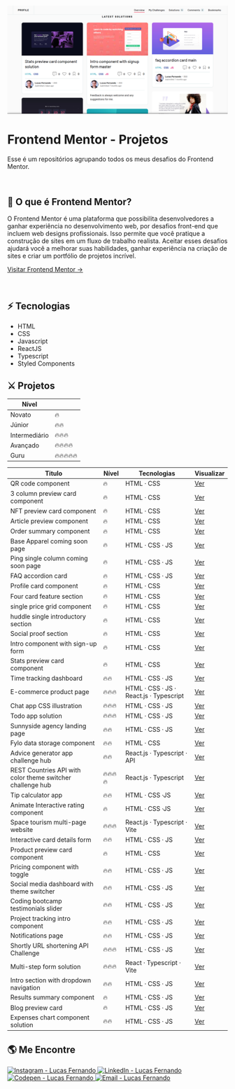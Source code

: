 <p align="center">
<img src="./docs/images/main.png" alt="screenshot do perfil de projetos no Frontendmentor">
</p>

# Frontend Mentor - Projetos

Esse é um repositórios agrupando todos os meus desafios do Frontend Mentor.

<br />

## 🍃 O que é Frontend Mentor?

O Frontend Mentor é uma plataforma que possibilita desenvolvedores a ganhar experiência
no desenvolvimento web, por desafios front-end que incluem web designs profissionais. Isso permite que você pratique a construção de sites em um fluxo de trabalho realista. Aceitar esses desafios ajudará você a melhorar suas habilidades, ganhar experiência na criação de sites e criar um portfólio de projetos incrível.

<a href="https://www.frontendmentor.io/" target="_blank">Visitar Frontend Mentor →</a>

<br />

## ⚡ Tecnologias

- HTML
- CSS
- Javascript
- ReactJS
- Typescript
- Styled Components

## ⚔️ Projetos

| Nível         |            |
| ------------- | ---------- |
| Novato        | 🔥         |
| Júnior        | 🔥🔥       |
| Intermediário | 🔥🔥🔥     |
| Avançado      | 🔥🔥🔥🔥   |
| Guru          | 🔥🔥🔥🔥🔥 |

| Titulo                                                     | Nível    | Tecnologias                             | Visualizar                                                                                                                        |
| ---------------------------------------------------------- | -------- | --------------------------------------- | --------------------------------------------------------------------------------------------------------------------------------- |
| QR code component                                          | 🔥       | HTML · CSS                              | <a href="https://lucasfernandodev.github.io/frontendmentor/challenges/qr-code-component-main/">Ver</a>                            |
| 3 column preview card component                            | 🔥       | HTML · CSS                              | <a href="https://lucasfernandodev.github.io/frontendmentor/challenges/3-column-preview-card-component-main/">Ver</a>              |
| NFT preview card component                                 | 🔥       | HTML · CSS                              | <a href="https://lucasfernandodev.github.io/frontendmentor/challenges/nft-preview-card-component-main">Ver</a>                    |
| Article preview component                                  | 🔥       | HTML · CSS                              | <a href="https://lucasfernandodev.github.io/frontendmentor/challenges/article-preview-component-master">Ver</a>                   |
| Order summary component                                    | 🔥       | HTML · CSS                              | <a href="https://lucasfernandodev.github.io/frontendmentor/challenges/order-summary-component-main">Ver</a>                       |
| Base Apparel coming soon page                              | 🔥       | HTML · CSS · JS                         | <a href="https://lucasfernandodev.github.io/frontendmentor/challenges/base-apparel">Ver</a>                                       |
| Ping single column coming soon page                        | 🔥       | HTML · CSS · JS                         | <a href="https://lucasfernandodev.github.io/frontendmentor/challenges/single-price-grid-component-master">Ver</a>                 |
| FAQ accordion card                                         | 🔥       | HTML · CSS · JS                         | <a href="https://lucasfernandodev.github.io/frontendmentor/challenges/faq-accordion-card">Ver</a>                                 |
| Profile card component                                     | 🔥       | HTML · CSS                              | <a href="https://lucasfernandodev.github.io/frontendmentor/challenges/profile-card">Ver</a>                                       |
| Four card feature section                                  | 🔥       | HTML · CSS                              | <a href="https://lucasfernandodev.github.io/frontendmentor/challenges/four-card-feature-section-master ">Ver</a>                  |
| single price grid component                                | 🔥       | HTML · CSS                              | <a href="https://lucasfernandodev.github.io/frontendmentor/challenges/single-price-grid-component-master">Ver</a>                 |
| huddle single introductory section                         | 🔥       | HTML · CSS                              | <a href="https://lucasfernandodev.github.io/frontendmentor/challenges/huddle-single-introductory-section">Ver</a>                 |
| Social proof section                                       | 🔥       | HTML · CSS                              | <a href="https://lucasfernandodev.github.io/frontendmentor/challenges/social-proof-section-master">Ver</a>                        |
| Intro component with sign-up form                          | 🔥       | HTML · CSS                              | <a href="https://lucasfernandodev.github.io/frontendmentor/challenges/intro-component-with-signup-form-master">Ver</a>            |
| Stats preview card component                               | 🔥       | HTML · CSS                              | <a href="https://lucasfernandodev.github.io/frontendmentor/challenges/stats-preview-card">Ver</a>                                 |
| Time tracking dashboard                                    | 🔥🔥     | HTML · CSS · JS                         | <a href="https://lucasfernandodev.github.io/frontendmentor/challenges/time-tracking-dashboard-main">Ver</a>                       |
| E-commerce product page                                    | 🔥🔥🔥   | HTML · CSS · JS · React.js · Typescript | <a href="https://sneakears.netlify.app">Ver</a>                                                                                   |
| Chat app CSS illustration                                  | 🔥🔥🔥   | HTML · CSS · JS                         | <a href="https://lucasfernandodev.github.io/frontendmentor/challenges/chat-app-css-illustration-master/">Ver</a>                  |
| Todo app solution                                          | 🔥🔥🔥   | HTML · CSS · JS                         | <a href="https://lucasfernandodev.github.io/frontendmentor/challenges/todo-app-main/">Ver</a>                                     |
| Sunnyside agency landing page                              | 🔥🔥     | HTML · CSS · JS                         | <a href="https://lucasfernandodev.github.io/frontendmentor/challenges/sunnyside-agency-landing-page-main/">Ver</a>                |
| Fylo data storage component                                | 🔥🔥     | HTML · CSS                              | <a href="https://lucasfernandodev.github.io/frontendmentor/challenges/fylo-data-storage-component-master">Ver</a>                 |
| Advice generator app challenge hub                         | 🔥🔥     | React.js · Typescript · API             | <a href="https://lucasfernandodev-adviceapi.netlify.app/">Ver</a>                                                                 |
| REST Countries API with color theme switcher challenge hub | 🔥🔥🔥🔥 | React.js · Typescript                   | <a href="https://frontendmentor-lucasfernandodev.vercel.app/">Ver</a>                                                             |
| Tip calculator app                                         | 🔥🔥     | HTML · CSS ·JS                          | <a href="https://lucasfernandodev.github.io/frontendmentor/challenges/tip-calculator-app-main/">Ver</a>                           |
| Animate Interactive rating component                       | 🔥       | HTML · CSS ·JS                          | <a href="https://lucasfernandodev.github.io/frontendmentor/challenges/interactive-rating-component-main/">Ver</a>                 |
| Space tourism multi-page website                           | 🔥🔥🔥   | React.js · Typescript · Vite            | <a href="https://lucasfernandodev.github.io/spacetravel/">Ver</a>                                                                 |
| Interactive card details form                              | 🔥🔥     | HTML · CSS · JS                         | <a href="https://lucasfernandodev.github.io/frontendmentor/challenges/interactive-card-details-form-main/">Ver</a>                |
| Product preview card component                             | 🔥       | HTML · CSS                              | <a href="https://lucasfernandodev.github.io/frontendmentor/challenges/product-preview-card-component-main/">Ver</a>               |
| Pricing component with toggle                              | 🔥🔥     | HTML · CSS · JS                         | <a href="https://lucasfernandodev.github.io/frontendmentor/challenges/pricing-component-with-toggle-master/">Ver</a>              |
| Social media dashboard with theme switcher                 | 🔥🔥     | HTML · CSS · JS                         | <a href="https://lucasfernandodev.github.io/frontendmentor/challenges/social-media-dashboard-with-theme-switcher-master/">Ver</a> |
| Coding bootcamp testimonials slider                        | 🔥🔥     | HTML · CSS · JS                         | <a href="https://lucasfernandodev.github.io/frontendmentor/challenges/coding-bootcamp-testimonials-slider-master/">Ver</a>        |
| Project tracking intro component                           | 🔥🔥     | HTML · CSS · JS                         | <a href="https://lucasfernandodev.github.io/frontendmentor/challenges/project-tracking-intro-component-master/">Ver</a>           |
| Notifications page                                         | 🔥🔥     | HTML · CSS · JS                         | <a href="https://lucasfernandodev.github.io/frontendmentor/challenges/notifications-page-main/">Ver</a>                           |
| Shortly URL shortening API Challenge                       | 🔥🔥🔥   | HTML · CSS · JS                         | <a href="https://lucasfernandodev.github.io/frontendmentor/challenges/url-shortening-api-master/">Ver</a>                         |
| Multi-step form solution                                   | 🔥🔥🔥   | React · Typescript · Vite               | <a href="https://frontendmentor-3z71.vercel.app/">Ver</a>                                                                         |
| Intro section with dropdown navigation                     | 🔥🔥     | HTML · CSS · JS                         | <a href="https://lucasfernandodev.github.io/frontendmentor/challenges/intro-section-with-dropdown-navigation-main/">Ver</a>       |
|Results summary component | 🔥 | HTML · CSS · JS |<a href="https://lucasfernandodev.github.io/frontendmentor/challenges/results-summary-component-main/">Ver</a> |
| Blog preview card | 🔥 | HTML · CSS · JS | <a href="https://lucasfernandodev.github.io/frontendmentor/challenges/blog-preview-card-main/">Ver</a> |
| Expenses chart component solution | 🔥🔥 | HTML · CSS · JS | <a href="https://lucasfernandodev.github.io/frontendmentor/challenges/expenses-chart-component-main/">Ver</a> |

## 🌎 Me Encontre

<a href="https://www.instagram.com/lucasfernandodev/" target="_blank">
  <img src="https://img.shields.io/badge/Instagram-E4405F?style=for-the-badge&logo=instagram&logoColor=white" alt="Instagram - Lucas Fernando"/>
</a>
<a href="https://www.linkedin.com/in/frontlucasfernandodev/" target="_blank">
  <img src="https://img.shields.io/badge/LinkedIn-0077B5?style=for-the-badge&logo=linkedin&logoColor=white" alt="LinkedIn - Lucas Fernando"/>
</a>
<a href="https://codepen.io/lucasfernandodev" target="_blank">
  <img src="https://img.shields.io/badge/Codepen-000000?style=for-the-badge&logo=codepen&logoColor=white" alt="Codepen - Lucas Fernando"/>
</a>
<a href="mailto:lucasfernando.dev@gmail.com" target="_blank">
  <img src="https://img.shields.io/badge/Gmail-D14836?style=for-the-badge&logo=gmail&logoColor=white" alt="Email - Lucas Fernando"/>
</a>
